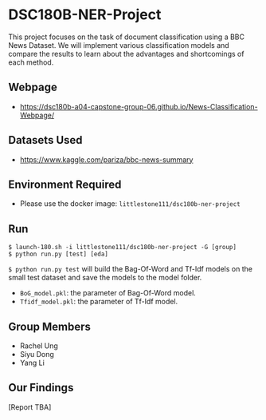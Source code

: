 # DSC180B-NER-Project
This project focuses on the task of document classification using a BBC News Dataset. We will implement various classification models and compare the results to learn about the advantages and shortcomings of each method.

## Webpage
* https://dsc180b-a04-capstone-group-06.github.io/News-Classification-Webpage/

## Datasets Used
* https://www.kaggle.com/pariza/bbc-news-summary

## Environment Required
* Please use the docker image: ``` littlestone111/dsc180b-ner-project  ```

## Run
```
$ launch-180.sh -i littlestone111/dsc180b-ner-project -G [group]
$ python run.py [test] [eda] 
```
```$ python run.py test``` will build the Bag-Of-Word and Tf-Idf models on the small test dataset and save the models to the model folder.
* ```BoG_model.pkl```: the parameter of Bag-Of-Word model.
* ```Tfidf_model.pkl```: the parameter of Tf-Idf model.

## Group Members
* Rachel Ung
* Siyu Dong
* Yang Li

## Our Findings
[Report TBA]




